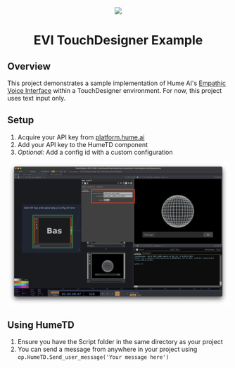 <div align="center">
  <img src="https://storage.googleapis.com/hume-public-logos/hume/hume-banner.png">
  <h1>EVI TouchDesigner Example</h1>
</div>

## Overview

This project demonstrates a sample implementation of Hume AI's [Empathic Voice Interface](https://hume.docs.buildwithfern.com/docs/empathic-voice-interface-evi/overview) within a TouchDesigner environment. For now, this project uses text input only.

## Setup

1. Acquire your API key from [platform.hume.ai](https://platform.hume.ai/settings/keys)
2. Add your API key to the HumeTD component
3. *Optional:* Add a config id with a custom configuration

![setup.png](setup.png)

## Using HumeTD

1. Ensure you have the Script folder in the same directory as your project
2. You can send a message from anywhere in your project using `op.HumeTD.Send_user_message('Your message here')`
